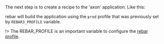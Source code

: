The next step is to create a recipe to the 'axon' application. Like this:

[](https://raw.githubusercontent.com/joaohf/meta-axon/master/recipes-extended/axon/axon_git.bb ":include :type=code text")

rebar will build the application using the `prod` profile that was previously set by `REBAR3_PROFILE` variable.

!> The REBAR_PROFILE is an important variable to configure the [rebar profile](https://www.rebar3.org/docs/profiles).
